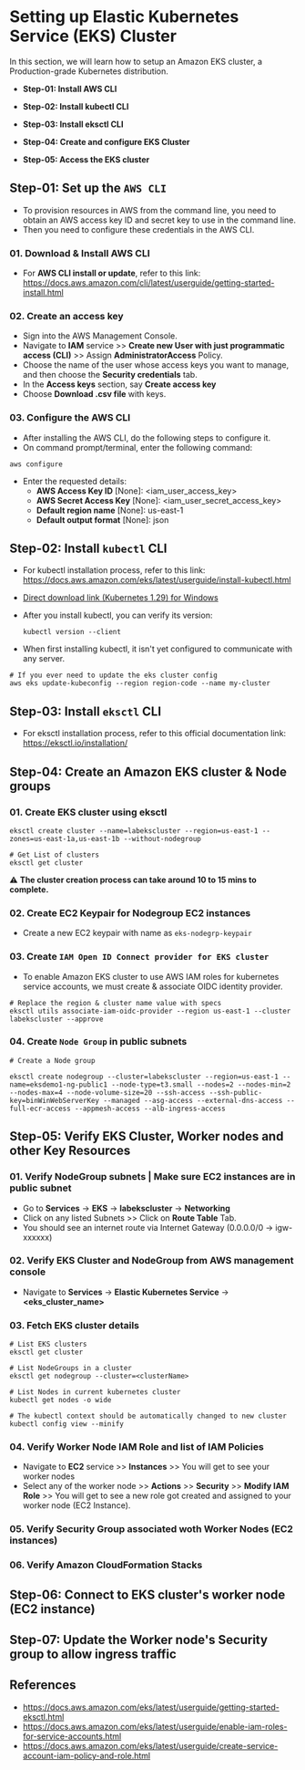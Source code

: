 # Setting up Elastic Kubernetes Service (EKS) Cluster

In this section, we will learn how to setup an Amazon EKS cluster, a Production-grade Kubernetes distribution.

- **Step-01: Install AWS CLI**

- **Step-02: Install kubectl CLI**

- **Step-03: Install eksctl CLI**

- **Step-04: Create and configure EKS Cluster**

- **Step-05: Access the EKS cluster**

## Step-01: Set up the `AWS CLI`

- To provision resources in AWS from the command line, you need to obtain an AWS access key ID and secret key to use in the command line.
- Then you need to configure these credentials in the AWS CLI.

### 01. Download & Install AWS CLI

- For **AWS CLI install or update**, refer to this link: https://docs.aws.amazon.com/cli/latest/userguide/getting-started-install.html

### 02. Create an access key

- Sign into the AWS Management Console.
- Navigate to **IAM** service >> **Create new User with just programmatic access (CLI)** >> Assign **AdministratorAccess** Policy.
- Choose the name of the user whose access keys you want to manage, and then choose the **Security credentials** tab.
- In the **Access keys** section, say **Create access key**
- Choose **Download .csv file** with keys.

### 03. Configure the AWS CLI

- After installing the AWS CLI, do the following steps to configure it.
- On command prompt/terminal, enter the following command:

```
aws configure
```

- Enter the requested details:
  - **AWS Access Key ID** [None]: <iam_user_access_key>
  - **AWS Secret Access Key** [None]: <iam_user_secret_access_key>
  - **Default region name** [None]: us-east-1
  - **Default output format** [None]: json

## Step-02: Install `kubectl` CLI

- For kubectl installation process, refer to this link:
  https://docs.aws.amazon.com/eks/latest/userguide/install-kubectl.html

- [Direct download link (Kubernetes 1.29) for Windows](https://s3.us-west-2.amazonaws.com/amazon-eks/1.29.0/2024-01-04/bin/windows/amd64/kubectl.exe)

- After you install kubectl, you can verify its version:

  ```
  kubectl version --client
  ```

- When first installing kubectl, it isn't yet configured to communicate with any server.

```
# If you ever need to update the eks cluster config
aws eks update-kubeconfig --region region-code --name my-cluster

```

## Step-03: Install `eksctl` CLI

- For eksctl installation process, refer to this official documentation link: https://eksctl.io/installation/

## Step-04: Create an Amazon EKS cluster & Node groups

### 01. Create EKS cluster using eksctl

```
eksctl create cluster --name=labekscluster --region=us-east-1 --zones=us-east-1a,us-east-1b --without-nodegroup

# Get List of clusters
eksctl get cluster
```

:warning: **The cluster creation process can take around 10 to 15 mins to complete.**

### 02. Create EC2 Keypair for Nodegroup EC2 instances

- Create a new EC2 keypair with name as `eks-nodegrp-keypair`

### 03. Create `IAM Open ID Connect provider for EKS cluster`

- To enable Amazon EKS cluster to use AWS IAM roles for kubernetes service accounts, we must create & associate OIDC identity provider.

```
# Replace the region & cluster name value with specs
eksctl utils associate-iam-oidc-provider --region us-east-1 --cluster labekscluster --approve
```

### 04. Create `Node Group` in public subnets

```
# Create a Node group

eksctl create nodegroup --cluster=labekscluster --region=us-east-1 --name=eksdemo1-ng-public1 --node-type=t3.small --nodes=2 --nodes-min=2 --nodes-max=4 --node-volume-size=20 --ssh-access --ssh-public-key=binWinWebServerKey --managed --asg-access --external-dns-access --full-ecr-access --appmesh-access --alb-ingress-access
```

## Step-05: Verify EKS Cluster, Worker nodes and other Key Resources

### 01. Verify NodeGroup subnets | Make sure EC2 instances are in public subnet

- Go to **Services** -> **EKS** -> **labekscluster** -> **Networking**
- Click on any listed Subnets >> Click on **Route Table** Tab.
- You should see an internet route via Internet Gateway (0.0.0.0/0 -> igw-xxxxxx)

### 02. Verify EKS Cluster and NodeGroup from AWS management console

- Navigate to **Services** -> **Elastic Kubernetes Service** -> **<eks_cluster_name>**

### 03. Fetch EKS cluster details

```
# List EKS clusters
eksctl get cluster

# List NodeGroups in a cluster
eksctl get nodegroup --cluster=<clusterName>

# List Nodes in current kubernetes cluster
kubectl get nodes -o wide

# The kubectl context should be automatically changed to new cluster
kubectl config view --minify
```

### 04. Verify Worker Node IAM Role and list of IAM Policies

- Navigate to **EC2** service >> **Instances** >> You will get to see your worker nodes
- Select any of the worker node >> **Actions** >> **Security** >> **Modify IAM Role** >> You will get to see a new role got created and assigned to your worker node (EC2 Instance).

### 05. Verify Security Group associated woth Worker Nodes (EC2 instances)

### 06. Verify Amazon CloudFormation Stacks

## Step-06: Connect to EKS cluster's worker node (EC2 instance)

## Step-07: Update the Worker node's Security group to allow ingress traffic

## References

- https://docs.aws.amazon.com/eks/latest/userguide/getting-started-eksctl.html
- https://docs.aws.amazon.com/eks/latest/userguide/enable-iam-roles-for-service-accounts.html
- https://docs.aws.amazon.com/eks/latest/userguide/create-service-account-iam-policy-and-role.html
